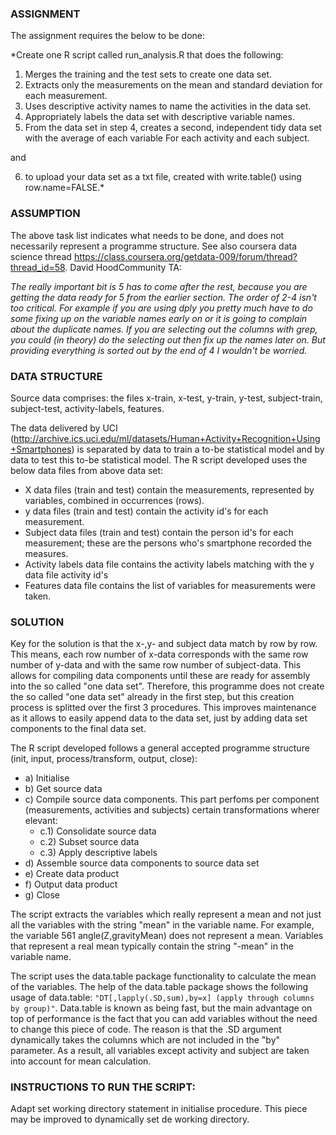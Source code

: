 ### ASSIGNMENT

The assignment requires the below to be done:

*Create one R script called run_analysis.R that does the following:
1. Merges the training and the test sets to create one data set.
2. Extracts only the measurements on the mean and standard deviation for each measurement. 
3. Uses descriptive activity names to name the activities in the data set.
4. Appropriately labels the data set with descriptive variable names. 
5. From the data set in step 4, creates a second, independent tidy data set with the average of each variable For each activity and each subject.

and

6. to upload your data set as a txt file, created with write.table() using row.name=FALSE.*
       
### ASSUMPTION
The above task list indicates what needs to be done, and does not necessarily represent a programme structure. See also coursera data science thread https://class.coursera.org/getdata-009/forum/thread?thread_id=58. David HoodCommunity TA: 

*The really important bit is 5 has to come after the rest, because you are getting the data ready for 5 from the earlier section. The order of 2-4 isn't too critical. For example if you are using dply you pretty much have to do some fixing up on the variable names early on or it is going to complain about the duplicate names. If you are selecting out the columns with grep, you could (in theory) do the selecting out then fix up the names later on. But providing everything is sorted out by the end of 4 I wouldn't be worried.*

### DATA STRUCTURE

Source data comprises: the files x-train, x-test, y-train, y-test, subject-train, subject-test, activity-labels, features.
 
The data delivered by UCI (http://archive.ics.uci.edu/ml/datasets/Human+Activity+Recognition+Using+Smartphones) is separated by data to train a to-be statistical model and by data to test this to-be statistical model. The R script developed uses the below data files from above data set:

* X data files (train and test) contain the measurements, represented by variables, combined in occurrences (rows).
* y data files (train and test) contain the activity id's for each measurement.
* Subject data files (train and test) contain the person id's for each measurement; these are the persons who's smartphone recorded the measures. 
* Activity labels data file contains the activity labels matching with the y data file activity id's
* Features data file contains the list of variables for measurements were taken.

### SOLUTION

Key for the solution is that the x-,y- and subject data match by row by row. This means, each row number of x-data corresponds with the same row number of y-data and with the same row number of subject-data. This allows for compiling data components until these are ready for assembly into the so called "one data set". Therefore, this programme does not create the so called "one data set" already in the first step, but this creation process is splitted over the first 3 procedures. This improves maintenance as it allows to easily append data to the data set, just by adding data set components to the final data set.
    
The R script developed follows a general accepted programme structure (init, input, process/transform, output, close):

* a) Initialise
* b) Get source data
* c) Compile source data components. This part perfoms per component (measurements, activities and subjects) certain transformations wherer elevant: 
  * c.1) Consolidate source data
  * c.2) Subset source data
  * c.3) Apply descriptive labels
* d) Assemble source data components to source data set
* e) Create data product
* f) Output data product
* g) Close

The script extracts the variables which really represent a mean and not just all the variables with the string "mean" in the variable name. For example, 
the variable 561 angle(Z,gravityMean)
 does not represent a mean. Variables that represent a real mean typically contain the string "-mean" in the variable name.

The script uses the data.table package functionality to calculate the mean of the variables. The help of the data.table package shows the following usage of data.table: `"DT[,lapply(.SD,sum),by=x] (apply through columns by group)"`.  Data.table is known as being fast, but the main advantage on top of performance is the fact that you can add variables without the need to change this piece of code. The reason is that the .SD argument dynamically takes the columns which are not included in the "by" parameter. As a result, all variables except activity and subject are taken into account for mean calculation.

### INSTRUCTIONS TO RUN THE SCRIPT: 

Adapt set working directory statement in initialise procedure. This piece may be improved to dynamically set de working directory.